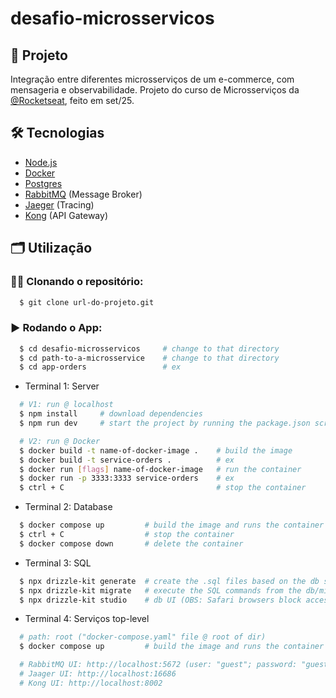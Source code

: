 # desafio-microsservicos

## 🚀 Projeto
Integração entre diferentes microsserviços de um e-commerce, com mensageria e observabilidade. Projeto do curso de Microsserviços da [@Rocketseat](https://app.rocketseat.com.br/), feito em set/25.

## 🛠️ Tecnologias
- [Node.js](https://nodejs.org/en)
- [Docker](https://www.docker.com)
- [Postgres](https://www.postgresql.org)
- [RabbitMQ](https://www.rabbitmq.com) (Message Broker)
- [Jaeger](https://www.jaegertracing.io) (Tracing)
- [Kong](https://konghq.com/products/kong-gateway) (API Gateway)

## 🗂️ Utilização

### 🐑🐑 Clonando o repositório:

```bash
  $ git clone url-do-projeto.git
```

### ▶️ Rodando o App:

```bash
  $ cd desafio-microsservicos     # change to that directory
  $ cd path-to-a-microsservice    # change to that directory
  $ cd app-orders                 # ex

```

- Terminal 1: Server
```bash
  # V1: run @ localhost
  $ npm install     # download dependencies
  $ npm run dev     # start the project by running the package.json script

  # V2: run @ Docker
  $ docker build -t name-of-docker-image .    # build the image
  $ docker build -t service-orders .          # ex
  $ docker run [flags] name-of-docker-image   # run the container
  $ docker run -p 3333:3333 service-orders    # ex
  $ ctrl + C                                  # stop the container
```

- Terminal 2: Database
```bash
  $ docker compose up         # build the image and runs the container
  $ ctrl + C                  # stop the container
  $ docker compose down       # delete the container
```

- Terminal 3: SQL
```bash
  $ npx drizzle-kit generate  # create the .sql files based on the db schema
  $ npx drizzle-kit migrate   # execute the SQL commands from the db/migrations files
  $ npx drizzle-kit studio    # db UI (OBS: Safari browsers block access to localhost by default)
```

- Terminal 4: Serviços top-level
```bash
  # path: root ("docker-compose.yaml" file @ root of dir)
  $ docker compose up         # build the image and runs the container

  # RabbitMQ UI: http://localhost:5672 (user: "guest"; password: "guest")
  # Jaager UI: http://localhost:16686 
  # Kong UI: http://localhost:8002
```
